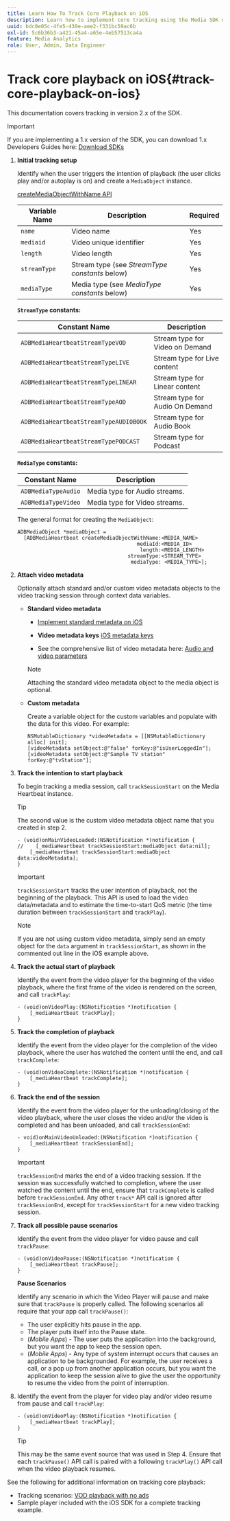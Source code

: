 ```yaml
---
title: Learn How To Track Core Playback on iOS
description: Learn how to implement core tracking using the Media SDK on iOS.
uuid: bdc0e05c-4fe5-430e-aee2-f331bc59ac6b
exl-id: 5c6b36b3-a421-45a4-a65e-4eb57513ca4a
feature: Media Analytics
role: User, Admin, Data Engineer
---
```

# Track core playback on iOS{#track-core-playback-on-ios}

This documentation covers tracking in version 2.x of the SDK.

>[!IMPORTANT]
>
>If you are implementing a 1.x version of the SDK, you can download 1.x Developers Guides here: [Download SDKs](/help/getting-started/download-sdks.md)

1. **Initial tracking setup**

    Identify when the user triggers the intention of playback (the user clicks play and/or autoplay is on) and create a `MediaObject` instance.

   [createMediaObjectWithName API](https://adobe-marketing-cloud.github.io/media-sdks/reference/ios/Classes/ADBMediaHeartbeat.html#//api/name/createMediaObjectWithName:mediaId:length:streamType:mediaType:)

   |  Variable Name  | Description  | Required  |
   |---|---|---|
   |  `name`  | Video name  | Yes  |
   |  `mediaid`  | Video unique identifier  | Yes  |
   |  `length`  | Video length  | Yes  |
   |  `streamType`  | Stream type (see _StreamType constants_ below)  | Yes  |
   |  `mediaType`  | Media type (see _MediaType constants_ below)  | Yes  |

   **`StreamType` constants:**

   |  Constant Name  | Description  |
   |---|---|
   |  `ADBMediaHeartbeatStreamTypeVOD`  | Stream type for Video on Demand  |
   |  `ADBMediaHeartbeatStreamTypeLIVE`  | Stream type for Live content  |
   |  `ADBMediaHeartbeatStreamTypeLINEAR`  | Stream type for Linear content  |
   |  `ADBMediaHeartbeatStreamTypeAOD`  | Stream type for Audio On Demand  |
   |  `ADBMediaHeartbeatStreamTypeAUDIOBOOK`  | Stream type for Audio Book  |
   |  `ADBMediaHeartbeatStreamTypePODCAST`  | Stream type for Podcast  |

   **`MediaType` constants:**

   |  Constant Name  | Description  |
   |---|---|
   |  `ADBMediaTypeAudio`  | Media type for Audio streams.  |
   |  `ADBMediaTypeVideo`  | Media type for Video streams.  |

   The general format for creating the `MediaObject`:

   ```
   ADBMediaObject *mediaObject =  
     [ADBMediaHeartbeat createMediaObjectWithName:<MEDIA_NAME>
                                          mediaId:<MEDIA_ID>
                                           length:<MEDIA_LENGTH>                       
                                       streamType:<STREAM_TYPE>
                                        mediaType: <MEDIA_TYPE>];
   ```

1. **Attach video metadata**

    Optionally attach standard and/or custom video metadata objects to the video tracking session through context data variables.

    * **Standard video metadata**

       * [Implement standard metadata on iOS](/help/use-cases/track-av-playback/impl-std-metadata/impl-std-metadata-ios.md)
       * **Video metadata keys**
           [iOS metadata keys](/help/use-cases/track-av-playback/impl-std-metadata/ios-metadata-keys.md)

       * See the comprehensive list of video metadata here: [Audio and video parameters](/help/implementation/variables/audio-video-parameters.md)

       >[!NOTE]
       >
       >Attaching the standard video metadata object to the media object is optional.

    * **Custom metadata**

       Create a variable object for the custom variables and populate with the data for this video. For example:

       ```    
       NSMutableDictionary *videoMetadata = [[NSMutableDictionary alloc] init];
       [videoMetadata setObject:@"false" forKey:@"isUserLoggedIn"];
       [videoMetadata setObject:@"Sample TV station" forKey:@"tvStation"];
       ```

1. **Track the intention to start playback**

    To begin tracking a media session, call `trackSessionStart` on the Media Heartbeat instance.

   >[!TIP]
   >
   >The second value is the custom video metadata object name that you created in step 2.

   ```
   - (void)onMainVideoLoaded:(NSNotification *)notification {
   //    [_mediaHeartbeat trackSessionStart:mediaObject data:nil];
       [_mediaHeartbeat trackSessionStart:mediaObject data:videoMetadata];
   }
   ```

   >[!IMPORTANT]
   >
   >`trackSessionStart` tracks the user intention of playback, not the beginning of the playback. This API is used to load the video data/metadata and to estimate the time-to-start QoS metric (the time duration between `trackSessionStart` and `trackPlay`).

   >[!NOTE]
   >
   >If you are not using custom video metadata, simply send an empty object for the `data` argument in `trackSessionStart`, as shown in the commented out line in the iOS example above.

1. **Track the actual start of playback**

    Identify the event from the video player for the beginning of the video playback, where the first frame of the video is rendered on the screen, and call `trackPlay`:

   ```
   - (void)onVideoPlay:(NSNotification *)notification {
       [_mediaHeartbeat trackPlay];
   }
   ```

1. **Track the completion of playback**

    Identify the event from the video player for the completion of the video playback, where the user has watched the content until the end, and call `trackComplete`:

   ```
   - (void)onVideoComplete:(NSNotification *)notification {
       [_mediaHeartbeat trackComplete];
   }
   ```

1. **Track the end of the session**

    Identify the event from the video player for the unloading/closing of the video playback, where the user closes the video and/or the video is completed and has been unloaded, and call `trackSessionEnd`:

   ```
   - void)onMainVideoUnloaded:(NSNotification *)notification {
       [_mediaHeartbeat trackSessionEnd];
   }
   ```

   >[!IMPORTANT]
   >
   >`trackSessionEnd` marks the end of a video tracking session. If the session was successfully watched to completion, where the user watched the content until the end, ensure that `trackComplete` is called before `trackSessionEnd`. Any other `track*` API call is ignored after `trackSessionEnd`, except for `trackSessionStart` for a new video tracking session.

1. **Track all possible pause scenarios**

    Identify the event from the video player for video pause and call `trackPause`:

   ```
   - (void)onVideoPause:(NSNotification *)notification {
       [_mediaHeartbeat trackPause];
   }
   ```

   **Pause Scenarios**

   Identify any scenario in which the Video Player will pause and make sure that `trackPause` is properly called. The following scenarios all require that your app call `trackPause()`:

    * The user explicitly hits pause in the app.
    * The player puts itself into the Pause state.
    * (*Mobile Apps*) - The user puts the application into the background, but you want the app to keep the session open.
    * (*Mobile Apps*) - Any type of system interrupt occurs that causes an application to be backgrounded. For example, the user receives a call, or a pop up from another application occurs, but you want the application to keep the session alive to give the user the opportunity to resume the video from the point of interruption.

1. Identify the event from the player for video play and/or video resume from pause and call `trackPlay`:

   ```
   - (void)onVideoPlay:(NSNotification *)notification {
       [_mediaHeartbeat trackPlay];
   }
   ```

   >[!TIP]
   >
   >This may be the same event source that was used in Step 4. Ensure that each `trackPause()` API call is paired with a following `trackPlay()` API call when the video playback resumes.

See the following for additional information on tracking core playback:

* Tracking scenarios: [VOD playback with no ads](/help/use-cases/tracking-scenarios/vod-no-intrs-details.md)
* Sample player included with the iOS SDK for a complete tracking example.
